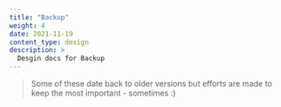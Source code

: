 ```yaml
---
title: "Backup"
weight: 4
date: 2021-11-19
content_type: design
description: >
  Desgin docs for Backup
---
```


>Some of these date back to older versions but efforts are made to keep the most important - sometimes :)

